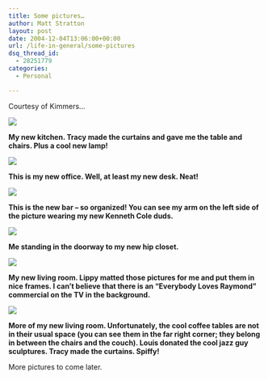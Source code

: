 ```yaml
---
title: Some pictures…
author: Matt Stratton
layout: post
date: 2004-12-04T13:06:00+00:00
url: /life-in-general/some-pictures
dsq_thread_id:
  - 28251779
categories:
  - Personal

---
```

Courtesy of Kimmers&#8230;

![][1]

**My new kitchen. Tracy made the curtains and gave me the table and chairs. Plus a cool new lamp!**

![][2]

**This is my new office. Well, at least my new desk. Neat!**

![][3]

**This is the new bar &#8211; so organized! You can see my arm on the left side of the picture wearing my new Kenneth Cole duds.**

![][4]

**Me standing in the doorway to my new hip closet.**

![][5]

**My new living room. Lippy matted those pictures for me and put them in nice frames. I can&#8217;t believe that there is an &#8220;Everybody Loves Raymond&#8221; commercial on the TV in the background.**

![][6]

**More of my new living room. Unfortunately, the cool coffee tables are not in their usual space (you can see them in the far right corner; they belong in between the chairs and the couch). Louis donated the cool jazz guy sculptures. Tracy made the curtains. Spiffy!**

More pictures to come later.

 [1]: https://pics.livejournal.com/mugsy1274/pic/000082fd
 [2]: https://pics.livejournal.com/mugsy1274/pic/00002q37
 [3]: https://pics.livejournal.com/mugsy1274/pic/00003146
 [4]: https://pics.livejournal.com/mugsy1274/pic/00004dpg/s640x480
 [5]: https://pics.livejournal.com/mugsy1274/pic/0000581f
 [6]: https://pics.livejournal.com/mugsy1274/pic/00006wty